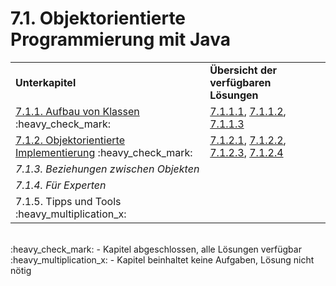 # 7.1. Objektorientierte Programmierung mit Java

<table>
  <tr>
    <td><strong>Unterkapitel</strong></td>
    <td><strong>Übersicht der verfügbaren Lösungen</strong></td>
  </tr>
  <tr>
    <td><a href="7.1/7.1.1. Aufbau von Klassen.md">7.1.1. Aufbau von Klassen</a> :heavy_check_mark:</td>
    <td><a href="https://github.com/cyb3rko/inf-schule-loesungen/raw/master/7/7.1/7.1.1/7.1.1.1%20Hasen%20als%20Objekte/7.1.1.1.pdf">7.1.1.1</a>, <a href="https://github.com/cyb3rko/inf-schule-loesungen/raw/master/7/7.1/7.1.1/7.1.1.2%20Teddy/7.1.1.2.pdf">7.1.1.2</a>, <a href="https://github.com/cyb3rko/inf-schule-loesungen/raw/master/7/7.1/7.1.1/7.1.1.3%20Snap/7.1.1.3.pdf">7.1.1.3</a></td>
  </tr>
  <tr>
    <td><a href="7.1/7.1.2. Objektorientierte Implementierung.md">7.1.2. Objektorientierte Implementierung</a> :heavy_check_mark:</td>
    <td><a href="https://github.com/cyb3rko/inf-schule-loesungen/raw/master/7/7.1/7.1.2/7.1.2.1%20Superbrain/7.1.2.1.pdf">7.1.2.1</a>, <a href="https://github.com/cyb3rko/inf-schule-loesungen/raw/master/7/7.1/7.1.2/7.1.2.2%20Schweine%20im%20Weltall/7.1.2.2.pdf">7.1.2.2</a>, <a href="https://github.com/cyb3rko/inf-schule-loesungen/raw/master/7/7.1/7.1.2/7.1.2.3%20Frog/7.1.2.3.pdf">7.1.2.3</a>, <a href="https://github.com/cyb3rko/inf-schule-loesungen/raw/master/7/7.1/7.1.2/7.1.2.4%20Space%20Invaders/7.1.2.4.pdf">7.1.2.4</a></td>
  </tr>
  <tr>
    <td><em>7.1.3. Beziehungen zwischen Objekten</td>
    <td></td>
  </tr>
  <tr>
    <td><em>7.1.4. Für Experten</em></td>
    <td></td>
  </tr>
  <tr>
    <td>7.1.5. Tipps und Tools :heavy_multiplication_x:</td>
    <td></td>
  </tr>
</table>  
  
<br/>
:heavy_check_mark: - Kapitel abgeschlossen, alle Lösungen verfügbar<br/>
:heavy_multiplication_x: - Kapitel beinhaltet keine Aufgaben, Lösung nicht nötig
